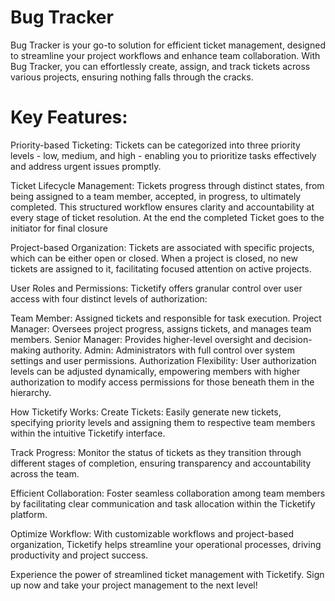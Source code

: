 ﻿# Bug Tracker

Bug Tracker is your go-to solution for efficient ticket management, designed to streamline your project workflows and enhance team collaboration. With Bug Tracker, you can effortlessly create, assign, and track tickets across various projects, ensuring nothing falls through the cracks.


# Key Features:


Priority-based Ticketing: 
Tickets can be categorized into three priority levels - low, medium, and high - enabling you to prioritize tasks effectively and address urgent issues promptly.


Ticket Lifecycle Management: 
Tickets progress through distinct states, from being assigned to a team member, accepted, in progress, to ultimately completed. This structured workflow ensures clarity and accountability at every stage of ticket resolution. At the end the completed Ticket goes to the initiator for final closure


Project-based Organization: 
Tickets are associated with specific projects, which can be either open or closed. When a project is closed, no new tickets are assigned to it, facilitating focused attention on active projects.


User Roles and Permissions: Ticketify offers granular control over user access with four distinct levels of authorization:

Team Member: Assigned tickets and responsible for task execution.
Project Manager: Oversees project progress, assigns tickets, and manages team members.
Senior Manager: Provides higher-level oversight and decision-making authority.
Admin: Administrators with full control over system settings and user permissions.
Authorization Flexibility: User authorization levels can be adjusted dynamically, empowering members with higher authorization to modify access permissions for those beneath them in the hierarchy.

How Ticketify Works:
Create Tickets: Easily generate new tickets, specifying priority levels and assigning them to respective team members within the intuitive Ticketify interface.

Track Progress: Monitor the status of tickets as they transition through different stages of completion, ensuring transparency and accountability across the team.

Efficient Collaboration: Foster seamless collaboration among team members by facilitating clear communication and task allocation within the Ticketify platform.

Optimize Workflow: With customizable workflows and project-based organization, Ticketify helps streamline your operational processes, driving productivity and project success.

Experience the power of streamlined ticket management with Ticketify. Sign up now and take your project management to the next level!
